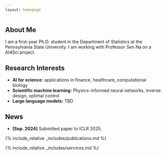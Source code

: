 ```yaml
---
layout: homepage
---
```


## About Me

I am a first-year Ph.D. student in the Department of Statistics at the Pennsylvania State University. I am working with Professor Sen Na on a AI4Sci project.

## Research Interests

- **AI for science:**  applications in finance, healthcare, computational biology
- **Scientific machine learning:** Physics-informed neural networks, inverse design, optimal control
- **Large language models:** TBD

## News

- **[Sep. 2024]** Submitted paper to ICLR 2025.

{% include_relative _includes/publications.md %}

{% include_relative _includes/services.md %}
